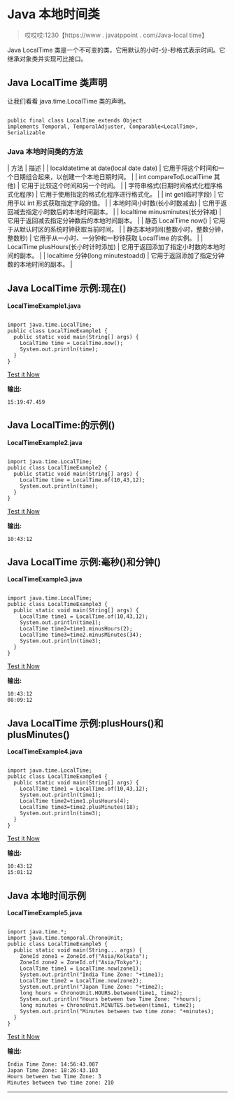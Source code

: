 # Java 本地时间类

> 哎哎哎:1230【https://www . javatppoint . com/Java-local time】

Java LocalTime 类是一个不可变的类，它用默认的小时-分-秒格式表示时间。它继承对象类并实现可比接口。

## Java LocalTime 类声明

让我们看看 java.time.LocalTime 类的声明。

```

public final class LocalTime extends Object 
implements Temporal, TemporalAdjuster, Comparable<LocalTime>, Serializable

```

### Java 本地时间类的方法

| 方法 | 描述 |
| localdatetime at date(local date date) | 它用于将这个时间和一个日期组合起来，以创建一个本地日期时间。 |
| int compareTo(LocalTime 其他) | 它用于比较这个时间和另一个时间。 |
| 字符串格式(日期时间格式化程序格式化程序) | 它用于使用指定的格式化程序进行格式化。 |
| int get(临时字段) | 它用于以 int 形式获取指定字段的值。 |
| 本地时间小时数(长小时数减去) | 它用于返回减去指定小时数后的本地时间副本。 |
| localtime minusminutes(长分钟减) | 它用于返回减去指定分钟数后的本地时间副本。 |
| 静态 LocalTime now() | 它用于从默认时区的系统时钟获取当前时间。 |
| 静态本地时间(整数小时，整数分钟，整数秒) | 它用于从一小时、一分钟和一秒钟获取 LocalTime 的实例。 |
| LocalTime plusHours(长小时计时添加) | 它用于返回添加了指定小时数的本地时间的副本。 |
| localtime 分钟(long minutestoadd) | 它用于返回添加了指定分钟数的本地时间的副本。 |

## Java LocalTime 示例:现在()

**LocalTimeExample1.java**

```

import java.time.LocalTime;
public class LocalTimeExample1 {
  public static void main(String[] args) {
    LocalTime time = LocalTime.now();
    System.out.println(time);
  }
}

```

[Test it Now](https://compiler.javatpoint.com/opr/test.jsp?filename=LocalTimeExample1)

**输出:**

```
15:19:47.459

```

## Java LocalTime:的示例()

**LocalTimeExample2.java**

```

import java.time.LocalTime;
public class LocalTimeExample2 {
  public static void main(String[] args) {
    LocalTime time = LocalTime.of(10,43,12);
    System.out.println(time);
  }
}

```

[Test it Now](https://compiler.javatpoint.com/opr/test.jsp?filename=LocalTimeExample2)

**输出:**

```
10:43:12

```

## Java LocalTime 示例:毫秒()和分钟()

**LocalTimeExample3.java**

```

import java.time.LocalTime;
public class LocalTimeExample3 {
  public static void main(String[] args) {
    LocalTime time1 = LocalTime.of(10,43,12);
    System.out.println(time1);
    LocalTime time2=time1.minusHours(2);
    LocalTime time3=time2.minusMinutes(34);
    System.out.println(time3);
  }
}

```

[Test it Now](https://compiler.javatpoint.com/opr/test.jsp?filename=LocalTimeExample3)

**输出:**

```
10:43:12
08:09:12

```

## Java LocalTime 示例:plusHours()和 plusMinutes()

**LocalTimeExample4.java**

```

import java.time.LocalTime;
public class LocalTimeExample4 {
  public static void main(String[] args) {
    LocalTime time1 = LocalTime.of(10,43,12);
    System.out.println(time1);
    LocalTime time2=time1.plusHours(4);
    LocalTime time3=time2.plusMinutes(18);
    System.out.println(time3);
  }
}

```

[Test it Now](https://compiler.javatpoint.com/opr/test.jsp?filename=LocalTimeExample4)

**输出:**

```
10:43:12
15:01:12

```

## Java 本地时间示例

**LocalTimeExample5.java**

```

import java.time.*;
import java.time.temporal.ChronoUnit;
public class LocalTimeExample5 {
  public static void main(String... args) {
    ZoneId zone1 = ZoneId.of("Asia/Kolkata");
    ZoneId zone2 = ZoneId.of("Asia/Tokyo");
    LocalTime time1 = LocalTime.now(zone1);
    System.out.println("India Time Zone: "+time1);
    LocalTime time2 = LocalTime.now(zone2);
    System.out.println("Japan Time Zone: "+time2);
    long hours = ChronoUnit.HOURS.between(time1, time2);
    System.out.println("Hours between two Time Zone: "+hours);
    long minutes = ChronoUnit.MINUTES.between(time1, time2);
    System.out.println("Minutes between two time zone: "+minutes);
  }
}

```

[Test it Now](https://compiler.javatpoint.com/opr/test.jsp?filename=LocalTimeExample5)

**输出:**

```
India Time Zone: 14:56:43.087
Japan Time Zone: 18:26:43.103
Hours between two Time Zone: 3
Minutes between two time zone: 210

```

* * *
